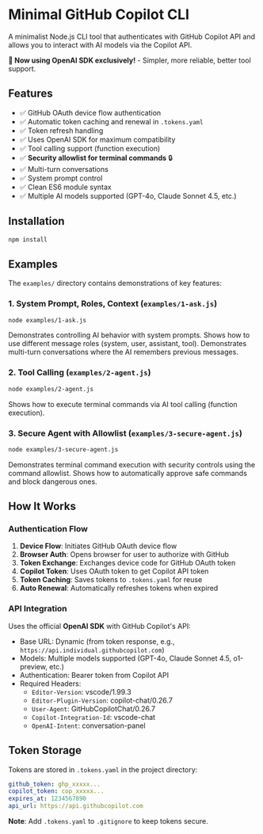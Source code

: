 # Minimal GitHub Copilot CLI

A minimalist Node.js CLI tool that authenticates with GitHub Copilot API and allows you to interact with AI models via the Copilot API.

**🚀 Now using OpenAI SDK exclusively!** - Simpler, more reliable, better tool support.

## Features

- ✅ GitHub OAuth device flow authentication
- ✅ Automatic token caching and renewal in `.tokens.yaml`
- ✅ Token refresh handling
- ✅ Uses OpenAI SDK for maximum compatibility
- ✅ Tool calling support (function execution)
- ✅ **Security allowlist for terminal commands** 🔒
- ✅ Multi-turn conversations
- ✅ System prompt control
- ✅ Clean ES6 module syntax
- ✅ Multiple AI models supported (GPT-4o, Claude Sonnet 4.5, etc.)

## Installation

```bash
npm install
```

## Examples

The `examples/` directory contains demonstrations of key features:

### 1. System Prompt, Roles, Context (`examples/1-ask.js`)
```bash
node examples/1-ask.js
```
Demonstrates controlling AI behavior with system prompts.
Shows how to use different message roles (system, user, assistant, tool).
Demonstrates multi-turn conversations where the AI remembers previous messages.

### 2. Tool Calling (`examples/2-agent.js`)
```bash
node examples/2-agent.js
```
Shows how to execute terminal commands via AI tool calling (function execution).

### 3. Secure Agent with Allowlist (`examples/3-secure-agent.js`)
```bash
node examples/3-secure-agent.js
```
Demonstrates terminal command execution with security controls using the command allowlist.
Shows how to automatically approve safe commands and block dangerous ones.

## How It Works

### Authentication Flow

1. **Device Flow**: Initiates GitHub OAuth device flow
2. **Browser Auth**: Opens browser for user to authorize with GitHub
3. **Token Exchange**: Exchanges device code for GitHub OAuth token
4. **Copilot Token**: Uses OAuth token to get Copilot API token
5. **Token Caching**: Saves tokens to `.tokens.yaml` for reuse
6. **Auto Renewal**: Automatically refreshes tokens when expired

### API Integration

Uses the official **OpenAI SDK** with GitHub Copilot's API:
- Base URL: Dynamic (from token response, e.g., `https://api.individual.githubcopilot.com`)
- Models: Multiple models supported (GPT-4o, Claude Sonnet 4.5, o1-preview, etc.)
- Authentication: Bearer token from Copilot API
- Required Headers:
  - `Editor-Version`: vscode/1.99.3
  - `Editor-Plugin-Version`: copilot-chat/0.26.7
  - `User-Agent`: GitHubCopilotChat/0.26.7
  - `Copilot-Integration-Id`: vscode-chat
  - `OpenAI-Intent`: conversation-panel

## Token Storage

Tokens are stored in `.tokens.yaml` in the project directory:

```yaml
github_token: ghp_xxxxx...
copilot_token: cop_xxxxx...
expires_at: 1234567890
api_url: https://api.githubcopilot.com
```

**Note**: Add `.tokens.yaml` to `.gitignore` to keep tokens secure.
